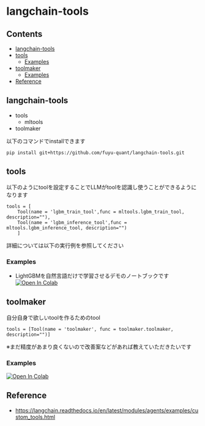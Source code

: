 # langchain-tools

## Contents
* [langchain-tools](#langchain-tools-1)
* [tools](#tools)
    * [Examples](#examples)
* [toolmaker](#toolmaker)
    * [Examples](#examples-1)
* [Reference](#reference)



## langchain-tools
* tools
    * mltools
* toolmaker

以下のコマンドでinstallできます
```
pip install git+https://github.com/fuyu-quant/langchain-tools.git
```

## tools

以下のようにtoolを設定することでLLMがtoolを認識し使うことができるようになります
```
tools = [
    Tool(name = 'lgbm_train_tool',func = mltools.lgbm_train_tool, description=""),
    Tool(name = 'lgbm_inference_tool',func = mltools.lgbm_inference_tool, description="")
    ]
```
詳細については以下の実行例を参照してください

### Examples
* LightGBMを自然言語だけで学習させるデモのノートブックです  
[![Open In Colab](https://colab.research.google.com/assets/colab-badge.svg)](https://colab.research.google.com/github/fuyu-quant/langchain-tools/blob/main/examples/langchain-tools_LightGBM.ipynb)

## toolmaker
自分自身で欲しいtoolを作るためのtool

```
tools = [Tool(name = 'toolmaker', func = toolmaker.toolmaker, description="")]
```

※まだ精度があまり良くないので改善案などがあれば教えていただきたいです

### Examples
[![Open In Colab](https://colab.research.google.com/assets/colab-badge.svg)](https://colab.research.google.com/github/fuyu-quant/langchain-tools/blob/main/examples/langchain-tools_LightGBM.ipynb)

## Reference
* https://langchain.readthedocs.io/en/latest/modules/agents/examples/custom_tools.html